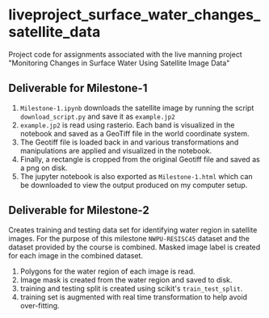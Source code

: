 # liveproject_surface_water_changes_satellite_data
Project code for assignments associated with the live manning project "Monitoring Changes in Surface Water Using Satellite Image Data"

## Deliverable for Milestone-1

1. `Milestone-1.ipynb` downloads the satellite image by running the script `download_script.py` and save it as `example.jp2`
2. `example.jp2` is read using rasterio. Each band is visualized in the notebook and saved as a GeoTiff file in the world coordinate system.
3. The Geotiff file is loaded back in and various transformations and manipulations are applied and visualized in the notebook.
4. Finally, a rectangle is cropped from the original Geotiff file and saved as a png on disk.
5. The jupyter notebook is also exported as `Milestone-1.html` which can be downloaded to view the output produced on my computer setup.

## Deliverable for Milestone-2

Creates training and testing data set for identifying water region in satellite images. For the purpose of this milestone `NWPU-RESISC45` dataset and the dataset provided by the course is combined. Masked image label is created for each image in the combined dataset.

1. Polygons for the water region of each image is read.
2. Image mask is created from the water region and saved to disk.
3. training and testing split is created using scikit's `train_test_split`.
4. training set is augmented with real time transformation to help avoid over-fitting.
